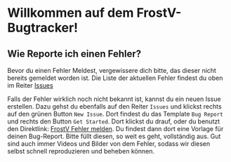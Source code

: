 # Willkommen auf dem FrostV-Bugtracker!

## Wie Reporte ich einen Fehler?
Bevor du einen Fehler Meldest, vergewissere dich bitte, das dieser nicht bereits gemeldet worden ist.
Die Liste der aktuellen Fehler findest du oben im Reiter [Issues](https://github.com/Parity-lab/FrostV_issues/issues)

Falls der Fehler wirklich noch nicht bekannt ist, kannst du ein neuen Issue erstellen. Dazu gehst du ebenfalls auf den Reiter ``Issues`` und klickst rechts auf den grünen Button ``New Issue``.
Dort findest du das Template ``Bug Report`` und rechts den Button ``Get Started``. Dort klickst du drauf, oder du benutzt den Direktlink: [FrostV Fehler melden](https://github.com/Parity-lab/FrostV_issues/issues/new?assignees=&labels=&template=bug-report.md&title=).
Du findest dann dort eine Vorlage für deinen Bug-Report. Bitte füllt diesen, so weit es geht, vollständig aus. Gut sind auch immer Videos und Bilder von dem Fehler, sodass wir diesen selbst schnell reproduzieren und beheben können.
